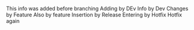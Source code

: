 This info was added before branching
Adding by DEv
Info by Dev
Changes by Feature
Also by feature
Insertion by Release
Entering by Hotfix
Hotfix again

